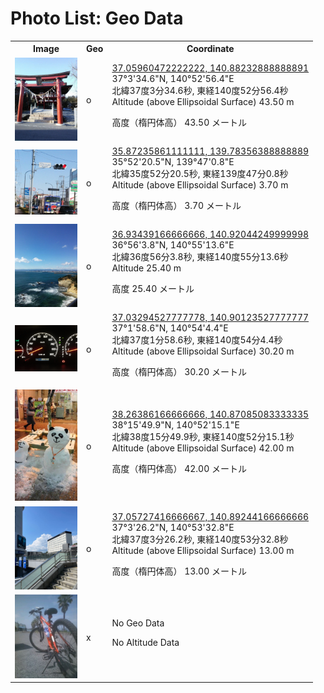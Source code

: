 # Photo List: Geo Data

<table>
<tr><th>Image</th><th>Geo</th><th>Coordinate</th></tr>
<td><a href='img/iino_hachiman_shirine.jpg'><img src='img/iino_hachiman_shirine.jpg' width=100 /></a></td><td>o</td><td>
<a href='https://www.google.com/maps/place/37%C2%B03%2734.6%22N+140%C2%B052%2756.4%22E/@37.0596047,140.8823289,17z/?authuser=0&entry=ttu'>37.05960472222222, 140.88232888888891</a><br />
37°3'34.6"N, 140°52'56.4"E<br />
北緯37度3分34.6秒, 東経140度52分56.4秒<br />
Altitude (above Ellipsoidal Surface) 43.50 m

高度（楕円体高） 43.50 メートル

</td></tr>
<td><a href='img/miracle_north_intersection.jpg'><img src='img/miracle_north_intersection.jpg' width=100 /></a></td><td>o</td><td>
<a href='https://www.google.com/maps/place/35%C2%B052%2720.5%22N+139%C2%B047%270.8%22E/@35.8723586,139.7835639,17z/?authuser=0&entry=ttu'>35.87235861111111, 139.78356388888889</a><br />
35°52'20.5"N, 139°47'0.8"E<br />
北緯35度52分20.5秒, 東経139度47分0.8秒<br />
Altitude (above Ellipsoidal Surface) 3.70 m

高度（楕円体高） 3.70 メートル

</td></tr>
<td><a href='img/misaki_park.jpg'><img src='img/misaki_park.jpg' width=100 /></a></td><td>o</td><td>
<a href='https://www.google.com/maps/place/36%C2%B056%273.8%22N+140%C2%B055%2713.6%22E/@36.9343917,140.9204425,17z/?authuser=0&entry=ttu'>36.93439166666666, 140.92044249999998</a><br />
36°56'3.8"N, 140°55'13.6"E<br />
北緯36度56分3.8秒, 東経140度55分13.6秒<br />
Altitude 25.40 m

高度 25.40 メートル

</td></tr>
<td><a href='img/odd88888.JPG'><img src='img/odd88888.JPG' width=100 /></a></td><td>o</td><td>
<a href='https://www.google.com/maps/place/37%C2%B01%2758.6%22N+140%C2%B054%274.4%22E/@37.0329453,140.9012353,17z/?authuser=0&entry=ttu'>37.03294527777778, 140.90123527777777</a><br />
37°1'58.6"N, 140°54'4.4"E<br />
北緯37度1分58.6秒, 東経140度54分4.4秒<br />
Altitude (above Ellipsoidal Surface) 30.20 m

高度（楕円体高） 30.20 メートル

</td></tr>
<td><a href='img/sendai_snowman01.JPEG'><img src='img/sendai_snowman01.JPEG' width=100 /></a></td><td>o</td><td>
<a href='https://www.google.com/maps/place/38%C2%B015%2749.9%22N+140%C2%B052%2715.1%22E/@38.2638617,140.8708508,17z/?authuser=0&entry=ttu'>38.26386166666666, 140.87085083333335</a><br />
38°15'49.9"N, 140°52'15.1"E<br />
北緯38度15分49.9秒, 東経140度52分15.1秒<br />
Altitude (above Ellipsoidal Surface) 42.00 m

高度（楕円体高） 42.00 メートル

</td></tr>
<td><a href='img/with_gps.jpg'><img src='img/with_gps.jpg' width=100 /></a></td><td>o</td><td>
<a href='https://www.google.com/maps/place/37%C2%B03%2726.2%22N+140%C2%B053%2732.8%22E/@37.0572742,140.8924417,17z/?authuser=0&entry=ttu'>37.05727416666667, 140.89244166666666</a><br />
37°3'26.2"N, 140°53'32.8"E<br />
北緯37度3分26.2秒, 東経140度53分32.8秒<br />
Altitude (above Ellipsoidal Surface) 13.00 m

高度（楕円体高） 13.00 メートル

</td></tr>
<td><a href='img/without_gps.jpg'><img src='img/without_gps.jpg' width=100 /></a></td><td>x</td><td>
No Geo Data

No Altitude Data

</td></tr>
</table>
